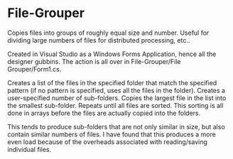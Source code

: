 # File-Grouper
Copies files into groups of roughly equal size and number. Useful for dividing large numbers of files for distributed processing, etc..

Created in Visual Studio as a Windows Forms Application, hence all the designer gubbins. The action is all over in File-Grouper/File Grouper/Form1.cs.

Creates a list of the files in the specified folder that match the specified pattern (if no pattern is specified, uses all the files in the folder). Creates a user-specified number of sub-folders. Copies the largest file in the list into the smallest sub-folder. Repeats until all files are sorted. This sorting is all done in arrays before the files are actually copied into the folders.

This tends to produce sub-folders that are not only similar in size, but also contain similar numbers of files. I have found that this produces a more even load because of the overheads associated with reading/saving individual files.
